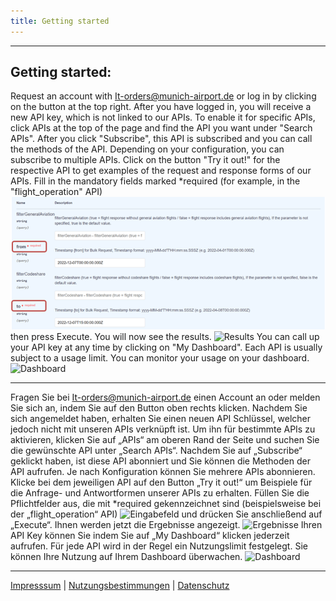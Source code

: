 ```yaml
---
title: Getting started
---
```

-----------------------------------------------------------------------------------------------------------------

## Getting started:

Request an account with It-orders@munich-airport.de or log in by clicking on the button at the top right. After you have logged in, you will receive a new API key, which is not linked to our APIs. To enable it for specific APIs, click APIs at the top of the page and find the API you want under "Search APIs". After you click "Subscribe", this API is subscribed and you can call the methods of the API. Depending on your configuration, you can subscribe to multiple APIs. Click on the button "Try it out!" for the respective API to get examples of the request and response forms of our APIs. Fill in the mandatory fields marked *required (for example, in the "flight_operation" API)
![fields](../Eingabefelder.PNG)
then press Execute. You will now see the results.
![Results](https://api-portal.cl01.munich-airport.de/custom-content/Ergebnisse.PNG)
You can call up your API key at any time by clicking on "My Dashboard".
Each API is usually subject to a usage limit. You can monitor your usage on your dashboard. 
![Dashboard](https://api-portal.cl01.munich-airport.de/custom-content/Dashboard-Nutzungsdauer.PNG)

-----------------------------------------------------------------------------------------------------------------

Fragen Sie bei It-orders@munich-airport.de einen Account an oder melden Sie sich an, indem Sie auf den Button oben rechts klicken. Nachdem Sie sich angemeldet haben, erhalten Sie einen neuen API Schlüssel, welcher jedoch nicht mit unseren APIs verknüpft ist. Um ihn für bestimmte APIs zu aktivieren, klicken Sie auf „APIs“ am oberen Rand der Seite und suchen Sie die gewünschte API unter „Search APIs“. Nachdem Sie auf „Subscribe“ geklickt haben, ist diese API abonniert und Sie können die Methoden der API aufrufen. Je nach Konfiguration können Sie mehrere APIs abonnieren. Klicke bei dem jeweiligen API auf den Button „Try it out!“ um Beispiele für die Anfrage- und Antwortformen unserer APIs zu erhalten. Füllen Sie die Pflichtfelder aus, die mit *required gekennzeichnet sind (beispielsweise bei der „flight_operation“ API)
![Eingabefeld](https://api-portal.cl01.munich-airport.de/custom-content/Eingabefelder.PNG) 
und drücken Sie anschließend auf „Execute“. Ihnen werden jetzt die Ergebnisse angezeigt.
![Ergebnisse](https://api-portal.cl01.munich-airport.de/custom-content/Ergebnisse.PNG)
Ihren API Key können Sie indem Sie auf „My Dashboard“ klicken jederzeit aufrufen.
Für jede API wird in der Regel ein Nutzungslimit festgelegt. Sie können Ihre Nutzung auf Ihrem Dashboard überwachen. 
![Dashboard](https://api-portal.cl01.munich-airport.de/custom-content/Dashboard-Nutzungsdauer.PNG)

-----------------------------------------------------------------------------------------------------------------
[Impresssum](https://www.munich-airport.de/impressum-375921)   |      [Nutzungsbestimmungen](https://www.munich-airport.de/nutzungsbestimmungen-783787)      |      [Datenschutz](https://www.munich-airport.de/datenschutzerklaerung-hinweise-zum-datensch)
